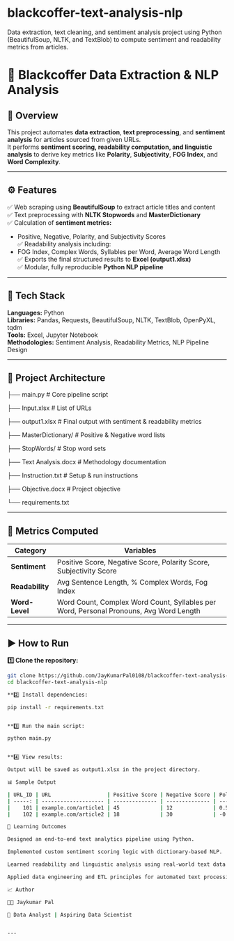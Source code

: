 # blackcoffer-text-analysis-nlp
Data extraction, text cleaning, and sentiment analysis project using Python (BeautifulSoup, NLTK, and TextBlob) to compute sentiment and readability metrics from articles.


# 🧠 Blackcoffer Data Extraction & NLP Analysis

## 📄 Overview  
This project automates **data extraction**, **text preprocessing**, and **sentiment analysis** for articles sourced from given URLs.  
It performs **sentiment scoring, readability computation, and linguistic analysis** to derive key metrics like **Polarity**, **Subjectivity**, **FOG Index**, and **Word Complexity**.

---

## ⚙️ Features  
✅ Web scraping using **BeautifulSoup** to extract article titles and content  
✅ Text preprocessing with **NLTK Stopwords** and **MasterDictionary**  
✅ Calculation of **sentiment metrics:**  
   - Positive, Negative, Polarity, and Subjectivity Scores  
✅ Readability analysis including:  
   - FOG Index, Complex Words, Syllables per Word, Average Word Length  
✅ Exports the final structured results to **Excel (output1.xlsx)**  
✅ Modular, fully reproducible **Python NLP pipeline**

---

## 🧩 Tech Stack  
**Languages:** Python  
**Libraries:** Pandas, Requests, BeautifulSoup, NLTK, TextBlob, OpenPyXL, tqdm  
**Tools:** Excel, Jupyter Notebook  
**Methodologies:** Sentiment Analysis, Readability Metrics, NLP Pipeline Design  

---

## 🧱 Project Architecture  

├── main.py # Core pipeline script

├── Input.xlsx # List of URLs

├── output1.xlsx # Final output with sentiment & readability metrics

├── MasterDictionary/ # Positive & Negative word lists

├── StopWords/ # Stop word sets

├── Text Analysis.docx # Methodology documentation

├── Instruction.txt # Setup & run instructions

├── Objective.docx # Project objective

└── requirements.txt


---

## 🧮 Metrics Computed  

| **Category** | **Variables** |
|---------------|---------------|
| **Sentiment** | Positive Score, Negative Score, Polarity Score, Subjectivity Score |
| **Readability** | Avg Sentence Length, % Complex Words, Fog Index |
| **Word-Level** | Word Count, Complex Word Count, Syllables per Word, Personal Pronouns, Avg Word Length |

---

## ▶️ How to Run  

**1️⃣ Clone the repository:**  
```bash
git clone https://github.com/JayKumarPal0108/blackcoffer-text-analysis-nlp.git
cd blackcoffer-text-analysis-nlp

**2️⃣ Install dependencies:

pip install -r requirements.txt


**3️⃣ Run the main script:

python main.py


**4️⃣ View results:

Output will be saved as output1.xlsx in the project directory.

📊 Sample Output

| URL_ID | URL                  | Positive Score | Negative Score | Polarity | Fog Index |
| -----: | -------------------- | -------------- | -------------- | -------- | --------- |
|    101 | example.com/article1 | 45             | 12             | 0.58     | 14.7      |
|    102 | example.com/article2 | 18             | 30             | -0.25    | 12.3      |

🧠 Learning Outcomes

Designed an end-to-end text analytics pipeline using Python.

Implemented custom sentiment scoring logic with dictionary-based NLP.

Learned readability and linguistic analysis using real-world text data.

Applied data engineering and ETL principles for automated text processing.

📈 Author

👨‍💻 Jaykumar Pal

📍 Data Analyst | Aspiring Data Scientist


---

